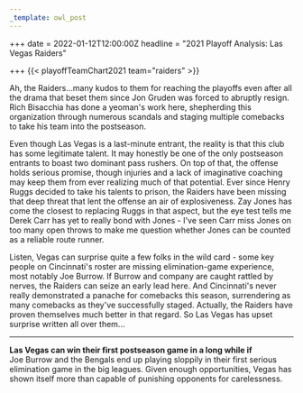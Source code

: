 ```yaml
---
_template: owl_post
---
```



+++
date = 2022-01-12T12:00:00Z
headline = "2021 Playoff Analysis: Las Vegas Raiders"

+++
{{< playoffTeamChart2021 team="raiders" >}}

Ah, the Raiders...many kudos to them for reaching the playoffs even after all the drama that beset them since Jon Gruden was forced to abruptly resign. Rich Bisacchia has done a yeoman's work here, shepherding this organization through numerous scandals and staging multiple comebacks to take his team into the postseason.

Even though Las Vegas is a last-minute entrant, the reality is that this club has some legitimate talent. It may honestly be one of the only postseason entrants to boast two dominant pass rushers. On top of that, the offense holds serious promise, though injuries and a lack of imaginative coaching may keep them from ever realizing much of that potential. Ever since Henry Ruggs decided to take his talents to prison, the Raiders have been missing that deep threat that lent the offense an air of explosiveness. Zay Jones has come the closest to replacing Ruggs in that aspect, but the eye test tells me Derek Carr has yet to really bond with Jones - I've seen Carr miss Jones on too many open throws to make me question whether Jones can be counted as a reliable route runner.

Listen, Vegas can surprise quite a few folks in the wild card - some key people on Cincinnati's roster are missing elimination-game experience, most notably Joe Burrow. If Burrow and company are caught rattled by nerves, the Raiders can seize an early lead here. And Cincinnati's never really demonstrated a panache for comebacks this season, surrendering as many comebacks as they've successfully staged. Actually, the Raiders have proven themselves much better in that regard. So Las Vegas has upset surprise written all over them...

***

**Las Vegas can win their first postseason game in a long while if**  
Joe Burrow and the Bengals end up playing sloppily in their first serious elimination game in the big leagues. Given enough opportunities, Vegas has shown itself more than capable of punishing opponents for carelessness.
